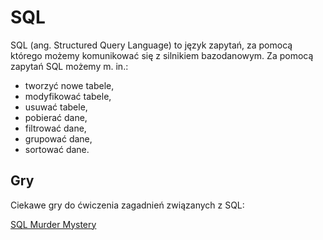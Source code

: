 # SQL 

SQL (ang. Structured Query Language) to język zapytań, za pomocą którego możemy komunikować się z silnikiem bazodanowym. Za pomocą zapytań SQL możemy m. in.:
- tworzyć nowe tabele,
- modyfikować tabele,
- usuwać tabele,
- pobierać dane,
- filtrować dane,
- grupować dane,
- sortować dane.

## Gry

Ciekawe gry do ćwiczenia zagadnień związanych z SQL:

[SQL Murder Mystery](https://mystery.knightlab.com/)